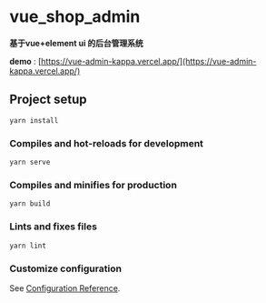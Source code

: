 # vue_shop_admin

**基于vue+element ui 的后台管理系统**

**demo** : [https://vue-admin-kappa.vercel.app/](https://vue-admin-kappa.vercel.app/)

## Project setup

```
yarn install
```

### Compiles and hot-reloads for development
```
yarn serve
```

### Compiles and minifies for production
```
yarn build
```

### Lints and fixes files
```
yarn lint
```

### Customize configuration
See [Configuration Reference](https://cli.vuejs.org/config/).
